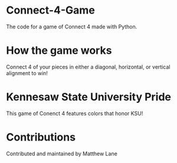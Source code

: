 # Connect-4-Game
The code for a game of Connect 4 made with Python.
# How the game works
Connect 4 of your pieces in either a diagonal, horizontal, or vertical alignment to win!
# Kennesaw State University Pride
This game of Conenct 4 features colors that honor KSU!
# Contributions
Contributed and maintained by Matthew Lane
